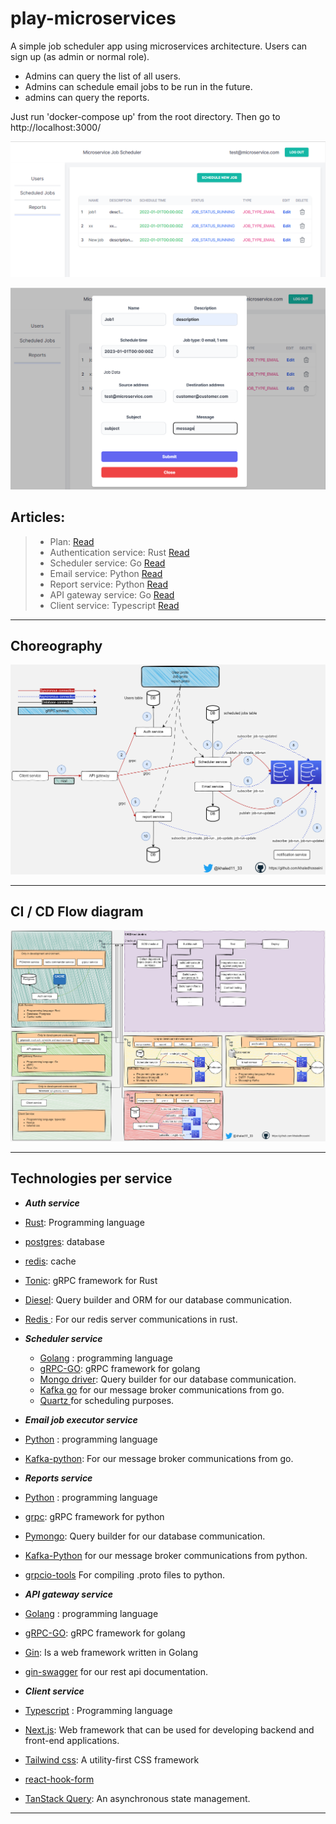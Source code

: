 # play-microservices

A simple job scheduler app using microservices architecture. Users can sign up (as admin or normal role).
 - Admins can query the list of all users.
 - Admins can schedule email jobs to be run in the future.
 - admins can query the reports.

Just run 'docker-compose up' from the root directory. Then go to http://localhost:3000/

![Image1](https://github.com/KhaledHosseini/play-microservices/blob/master/plan/image1.png)

![Image2](https://github.com/KhaledHosseini/play-microservices/blob/master/plan/image2.png)

## Articles:

 > - Plan: [Read](https://dev.to/khaledhosseini/play-microservices-birds-eye-view-3d44)
 > - Authentication service: Rust [Read](https://dev.to/khaledhosseini/play-microservices-authentication-4di3)
 > - Scheduler service: Go [Read](https://dev.to/khaledhosseini/play-microservices-scheduler-19km)
 > - Email service: Python [Read](https://dev.to/khaledhosseini/play-microservices-email-service-1kmc)
 > - Report service: Python [Read](https://dev.to/khaledhosseini/play-microservices-report-service-4jcm)
 > - API gateway service: Go [Read](https://dev.to/khaledhosseini/play-microservices-api-gateway-service-4a9j)
 > - Client service: Typescript [Read](https://dev.to/khaledhosseini/play-microservices-client-service-4jbf)

---

## Choreography

 ![Choreography](https://github.com/KhaledHosseini/play-microservices/blob/master/plan/choreography.png)

---

## CI / CD Flow diagram

 ![Choreography](https://github.com/KhaledHosseini/play-microservices/blob/master/plan/developement_environment.png)
 
---

## Technologies per service

- **_Auth service_**
 - [Rust](https://www.rust-lang.org/): Programming language
 - [postgres](https://www.postgresql.org/): database
 - [redis](https://redis.io/): cache
 - [Tonic](https://github.com/hyperium/tonic): gRPC framework for Rust
 - [Diesel](https://diesel.rs/): Query builder and ORM for our database communication.
 - [Redis ](https://docs.rs/redis): For our redis server communications in rust.

- **_Scheduler service_**
  - [Golang](https://go.dev/) : programming language
  - [gRPC-GO](https://pkg.go.dev/google.golang.org/grpc): gRPC framework for golang
  - [Mongo driver](https://pkg.go.dev/go.mongodb.org/mongo-driver): Query builder for our database communication.
  - [Kafka go](https://pkg.go.dev/github.com/segmentio/kafka-go) for our message broker communications from go.
  - [Quartz ](github.com/reugn/go-quartz) for scheduling purposes.

- **_Email job executor service_**
 - [Python](https://www.python.org/) : programming language
 - [Kafka-python](https://pypi.org/project/kafka-python/): For our message broker communications from go.

- **_Reports service_**
 - [Python](https://python.org/) : programming language
 - [grpc](https://pypi.org/project/grpc/): gRPC framework for python
 - [Pymongo](https://pypi.org/project/pymongo/): Query builder for our database communication.
 - [Kafka-Python](https://pypi.org/project/kafka-python/) for our message broker communications from python.
 - [grpcio-tools](https://pypi.org/project/grpcio-tools/) For compiling .proto files to python.

- **_API gateway service_**
 - [Golang](https://go.dev/) : programming language
 - [gRPC-GO](https://pkg.go.dev/google.golang.org/grpc): gRPC framework for golang
 - [Gin](https://gin-gonic.com/):  Is a web framework written in Golang
 - [gin-swagger](https://github.com/swaggo/gin-swagger) for our rest api documentation.


- **_Client service_**
 - [Typescript](https://www.typescriptlang.org/) : Programming language
 - [Next.js](https://nextjs.org/): Web framework that can be used for developing backend and front-end applications.
 - [Tailwind css](https://tailwindcss.com/):  A utility-first CSS framework 
 - [react-hook-form](https://react-hook-form.com/docs)
 - [TanStack Query](https://tanstack.com/query/latest): An asynchronous state management.

---